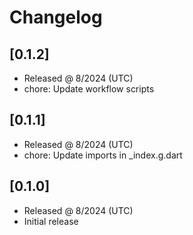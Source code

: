 # Changelog

## [0.1.2]

- Released @ 8/2024 (UTC)
- chore: Update workflow scripts

## [0.1.1]

- Released @ 8/2024 (UTC)
- chore: Update imports in \_index.g.dart

## [0.1.0]

- Released @ 8/2024 (UTC)
- Initial release
